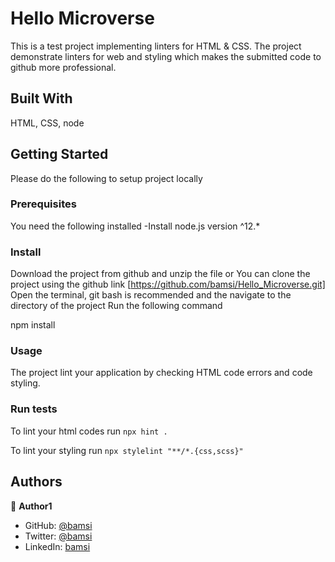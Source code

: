 # Hello Microverse

This is a test project implementing linters for HTML & CSS. The project demonstrate linters for web and styling which makes the submitted code to github more professional.

## Built With

HTML, CSS, node

## Getting Started

Please do the following to setup project locally

### Prerequisites

You need the following installed
-Install node.js version ^12.\*

### Install

Download the project from github and unzip the file or You can clone the project using the github link [https://github.com/bamsi/Hello_Microverse.git]
Open the terminal, git bash is recommended and the navigate to the directory of the project
Run the following command

npm install

### Usage

The project lint your application by checking HTML code errors and code styling.

### Run tests

To lint your html codes run
`npx hint .`

To lint your styling run
`npx stylelint "**/*.{css,scss}"`

## Authors

👤 **Author1**

- GitHub: [@bamsi](https://github.com/bamsi)
- Twitter: [@bamsi](https://twitter.com/haji-bamsi-17327728/)
- LinkedIn: [bamsi](https://linkedin.com/in/bamsi)
